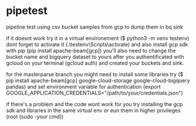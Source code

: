 # pipetest
pipeline test using csv bucket samples from gcp to dump them in bq sink



if it doesnt work try it in a virtual environement ($ python3 -m venv testenv)
dont forget to activate it (.\testenv\Scripts\activate)
and also install gcp sdk with pip (pip install apache-beam[gcp])
you'll also need to change the bucket name and bigquery dataset to yours after you authentificated with gcloud on your terminal (gcloud auth) and created your buckets and sink.


for the masterparse branch you might need to install some libraries try ($ pip install apache-beam[gcp] google-cloud-storage google-cloud-bigquery pandas) and set environment variable for authentication (export GOOGLE_APPLICATION_CREDENTIALS="/path/to/your/credentials.json")

if there's a problem and the code wont work for you try installing the gcp sdk and libraries in the same virtual env or eun them in higher privileges (root (sudo -your cmd))

